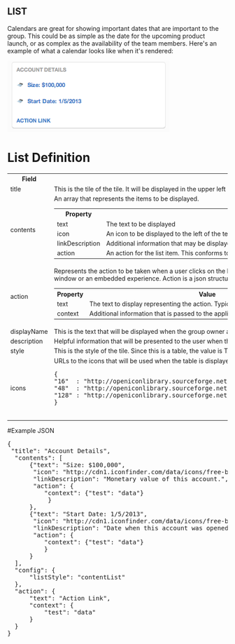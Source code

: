 ## LIST
Calendars are great for showing important dates that are important to the group. This could be as simple as the date for the upcoming product launch, or as complex as the availability of the team members. Here's an example of what a calendar looks like when it's rendered:

![Example Table](./images/list-example.png)

# List Definition
<table border="0" width="70%">
  <tr>
    <th width="25%">Field</th>
    <th width="65%">Tile Property</th>
	<th width="10%">Required</th>
  </tr>
  <tr>
    <td>title</td>
    <td>This is the tile of the tile. It will be displayed in the upper left hand corner of the tile's frame.</td>
	<td>Yes</td>
  </tr>
  <tr>
    <td>contents</td>
    <td>An array that represents the items to be displayed.
	<table>
	  <th>Property</th>
	  <th>Value</th>
	  <th>required</th>
	  <tr>
	    <td>text</td>
	    <td>The text to be displayed</td>
		<td>Yes</td>
	  </tr>
	  <tr>
	    <td>icon</td>
	    <td>An icon to be displayed to the left of the text field.</td>
		<td>No</td>
	  </tr>
	  <tr>
	    <td>linkDescription</td>
	    <td>Additional information that may be displayed, e.g. as hover text.</td>
		<td>Yes</td>
	  </tr>
	 <tr>
	    <td>action</td>
	    <td>An action for the list item. This conforms to the standard format for actions with either a context or a URL. </td>
		<td>No</td>
	  </tr>
	</table>
   </td>
	<td>Yes</td>
  </tr>
  <tr>
    <td>action</td>
    <td>Represents the action to be taken when a user clicks on the link on the bottom of the tile. This can be simply a URL that navigates the user to another browser window or an embedded experience. Action is a json structure consisting of two elements, text and context. 
	<table>
	  <th>Property</th>
	  <th>Value</th>
	  <th>required</th>
	  <tr>
	    <td>text</td>
	    <td>The text to display representing the action. Typically, this is shown as a link.</td>
		<td>Yes. Required within the scope of action.</td>
	  </tr>
	  <tr>
	    <td>context</td>
	    <td>Additional information that is passed to the application when the view is rendered.</td>
		<td>No</td>
	  </tr>
	</table>
   </td>
	<td>No</td>
  </tr>
  <tr>
    <td>displayName</td>
    <td>This is the text that will be displayed when the group owner adds the tile to the purposeful place.</td>
	<td>Yes</td>
  </tr>
  <tr>
    <td>description</td>
    <td>Helpful information that will be presented to the user when they are selecting the tile to be included in a template.</td>
	<td>No</td>
  </tr>
  <tr>
    <td>style</td>
    <td>This is the style of the tile. Since this is a table, the value is TABLE</td>
	<td>Yes</td>
  </tr>
 <tr>
    <td>icons</td>
    <td>URLs to the icons that will be used when the table is displayed. This is a json structure of three values, 16, 48, & 128. For example:
	<pre>{
"16"  : "http://openiconlibrary.sourceforge.net/gallery2/open_icon_library-full/icons/png/16x16/emblems/emblem-money.png",
"48"  : "http://openiconlibrary.sourceforge.net/gallery2/open_icon_library-full/icons/png/48x48/emblems/emblem-money.png",
"128" : "http://openiconlibrary.sourceforge.net/gallery2/open_icon_library-full/icons/png/128x128/emblems/emblem-money.png"
}
    </pre>
   </td>
	<td>No</td>
  </tr>
</table>

#Example JSON
<pre>
{  
 "title": "Account Details",  
  "contents": [  
      {"text": "Size: $100,000",  
	   "icon": "http://cdn1.iconfinder.com/data/icons/free-business-desktop-icons/128/Calculator.png",  
	   "linkDescription": "Monetary value of this account.",  
	   "action": {
		  "context": {"test": "data"}  
           }  
      },  
      {"text": "Start Date: 1/5/2013",  
       "icon": "http://cdn1.iconfinder.com/data/icons/free-business-desktop-icons/128/Calculator.png",  
       "linkDescription": "Date when this account was opened.",  
       "action": {  
          "context": {"test": "data"}  
          }  
      }  
  ],  
  "config": {  
      "listStyle": "contentList"  
  },  
  "action": {  
      "text": "Action Link",  
      "context": {  
          "test": "data"  
      }  
  }  
}
</pre>


